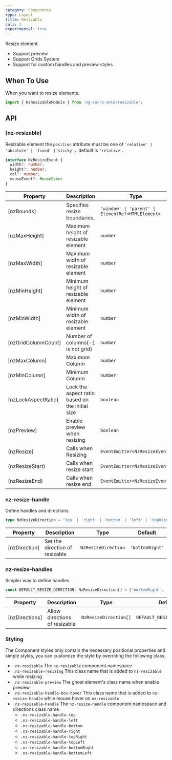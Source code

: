 ```yaml
---
category: Components
type: Layout
title: Resizable
cols: 1
experimental: true
---
```


Resize element.

- Support preview
- Support Grids System
- Support for custom handles and preview styles

## When To Use

When you want to resize elements.

```ts
import { NzResizableModule } from 'ng-zorro-antd/resizable';
```

## API

### [nz-resizable]

Resizable element the `position` attribute  must be one of `'relative' | 'absolute' | 'fixed' |'sticky'`，default is `'relative'`.

```ts
interface NzResizeEvent {
  width?: number;
  height?: number;
  col?: number;
  mouseEvent?: MouseEvent
}
```

| Property | Description | Type | Default |
| --- | --- | --- | --- |
| [nzBounds] | Specifies resize boundaries. | `'window' \| 'parent' \| ElementRef<HTMLElement>` | `parent` |
| [nzMaxHeight] | Maximum height of resizable element | `number` | - |
| [nzMaxWidth] | Maximum width of resizable element | `number` | - |
| [nzMinHeight] | Minimum height of resizable element | `number` | `40` |
| [nzMinWidth] | Minimum width of resizable element | `number` | `40` |
| [nzGridColumnCount] | Number of columns(-1 is not grid) | `number` | `-1` |
| [nzMaxColumn] | Maximum Column | `number` | - |
| [nzMinColumn] | Minimum Column | `number` | - |
| [nzLockAspectRatio] | Lock the aspect ratio based on the initial size | `boolean` | `false` |
| [nzPreview] | Enable preview when resizing | `boolean` | `false` |
| (nzResize) | Calls when Resizing | `EventEmitter<NzResizeEvent>` | - |
| (nzResizeStart) | Calls when resize start | `EventEmitter<NzResizeEvent>` | - |
| (nzResizeEnd) | Calls when resize end | `EventEmitter<NzResizeEvent>` | - |

### nz-resize-handle

Define handles and directions.

```ts
type NzResizeDirection = 'top' | 'right' | 'bottom' | 'left' | 'topRight' | 'bottomRight' | 'bottomLeft' | 'topLeft';
```

| Property | Description | Type | Default |
| --- | --- | --- | --- |
| [nzDirection] | Set the direction of resizable | `NzResizeDirection` | `'bottomRight'` |

### nz-resize-handles

Simpler way to define handles.

```ts
const DEFAULT_RESIZE_DIRECTION: NzResizeDirection[] = ['bottomRight', 'topRight', 'bottomLeft', 'topLeft', 'bottom', 'right', 'top', 'left'];
```

| Property | Description | Type | Default |
| --- | --- | --- | --- |
| [nzDirections] | Allow directions of resizable | `NzResizeDirection[]` | `DEFAULT_RESIZE_DIRECTION` |

### Styling

The Component styles only contain the necessary positional properties and simple styles, you can customize the style by overriding the following class.

- `.nz-resizable` The `nz-resizable` component namespace
- `.nz-resizable-resizing` This class name that is added to `nz-resizable` while resizing
- `.nz-resizable-preview` The ghost element's class name when enable preview
- `.nz-resizable-handle-box-hover` This class name that is added to `nz-resize-handle` while mouse hover on  `nz-resizable`
- `.nz-resizable-handle` The `nz-resize-handle` component namespace and directions class name
    * `.nz-resizable-handle-top`
    * `.nz-resizable-handle-left`
    * `.nz-resizable-handle-bottom`
    * `.nz-resizable-handle-right`
    * `.nz-resizable-handle-topRight`
    * `.nz-resizable-handle-topLeft`
    * `.nz-resizable-handle-bottomRight`
    * `.nz-resizable-handle-bottomLeft`

